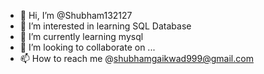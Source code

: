 - 👋 Hi, I’m @Shubham132127
- 👀 I’m interested in learning SQL Database
- 🌱 I’m currently learning mysql
- 💞️ I’m looking to collaborate on ...
- 📫 How to reach me @shubhamgaikwad999@gmail.com

<!---
Shubham132127/Shubham132127 is a ✨ special ✨ repository because its `README.md` (this file) appears on your GitHub profile.
You can click the Preview link to take a look at your changes.
--->
